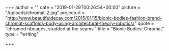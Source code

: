 +++
author = ""
date = "2019-01-29T00:26:54+00:00"
picture = "/uploads/chromat-2.jpg"
projecturl = "http://www.beautifuldecay.com/2015/01/15/bionic-bodies-fashion-brand-chromat-scaffolds-body-using-architectural-theory-robotics/"
quote = "chromed ribcages, studded at the seams."
title = "Bionic Bodies: Chromat"
type = "writing"

+++
